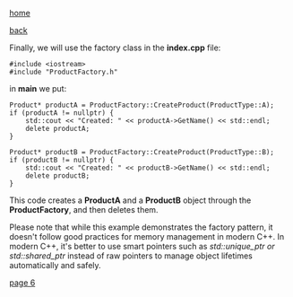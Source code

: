 [home](./page01.md)

[back](./page04.md)


Finally, we will use the factory class in the **index.cpp** file:

```
#include <iostream>
#include "ProductFactory.h"
```
in **main** we put:
```
Product* productA = ProductFactory::CreateProduct(ProductType::A);
if (productA != nullptr) {
    std::cout << "Created: " << productA->GetName() << std::endl;
    delete productA;
}

Product* productB = ProductFactory::CreateProduct(ProductType::B);
if (productB != nullptr) {
    std::cout << "Created: " << productB->GetName() << std::endl;
    delete productB;
}
```

This code creates a **ProductA** and a **ProductB** object through the **ProductFactory**, and then deletes them.

Please note that while this example demonstrates the factory pattern, it doesn't follow good practices for memory management in modern C++. In modern C++, it's better to use smart pointers such as *std::unique_ptr or std::shared_ptr* instead of raw pointers to manage object lifetimes automatically and safely.




[page 6](./page06.md)
